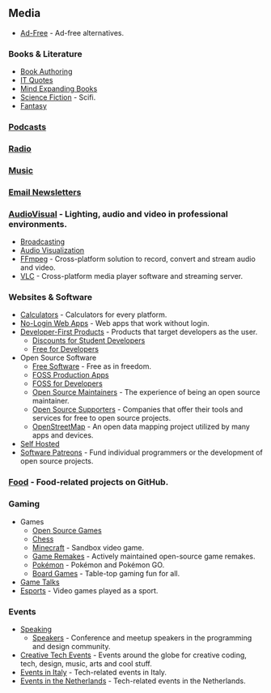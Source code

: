 ## Media
- [Ad-Free](https://github.com/johnjago/awesome-ad-free#readme) - Ad-free alternatives.

### Books & Literature
- [Book Authoring](https://github.com/TalAter/awesome-book-authoring#readme)
- [IT Quotes](https://github.com/victorlaerte/awesome-it-quotes#readme)
- [Mind Expanding Books](https://github.com/hackerkid/Mind-Expanding-Books#readme)
- [Science Fiction](https://github.com/sindresorhus/awesome-scifi#readme) - Scifi.
- [Fantasy](https://github.com/RichardLitt/awesome-fantasy#readme)

### [Podcasts](https://github.com/ayr-ton/awesome-geek-podcasts#readme)

### [Radio](https://github.com/kyleterry/awesome-radio#readme)

### [Music](https://github.com/ciconia/awesome-music#readme)

### [Email Newsletters](https://github.com/zudochkin/awesome-newsletters#readme)

### [AudioVisual](https://github.com/stingalleman/awesome-audiovisual#readme) - Lighting, audio and video in professional environments.
- [Broadcasting](https://github.com/ebu/awesome-broadcasting#readme)
- [Audio Visualization](https://github.com/willianjusten/awesome-audio-visualization#readme)
- [FFmpeg](https://github.com/transitive-bullshit/awesome-ffmpeg#readme) - Cross-platform solution to record, convert and stream audio and video.
- [VLC](https://github.com/mfkl/awesome-vlc#readme) - Cross-platform media player software and streaming server.

### Websites & Software
- [Calculators](https://github.com/xxczaki/awesome-calculators#readme) - Calculators for every platform.
- [No-Login Web Apps](https://github.com/aviaryan/awesome-no-login-web-apps#readme) - Web apps that work without login.
- [Developer-First Products](https://github.com/agamm/awesome-developer-first#readme) - Products that target developers as the user.
	- [Discounts for Student Developers](https://github.com/AchoArnold/discount-for-student-dev#readme)
	- [Free for Developers](https://github.com/ripienaar/free-for-dev#readme)
- Open Source Software
	- [Free Software](https://github.com/johnjago/awesome-free-software#readme) - Free as in freedom.
	- [FOSS Production Apps](https://github.com/DataDaoDe/awesome-foss-apps#readme)
	- [FOSS for Developers](https://github.com/tvvocold/FOSS-for-Dev#readme)
	- [Open Source Maintainers](https://github.com/nayafia/awesome-maintainers#readme) - The experience of being an open source maintainer.
	- [Open Source Supporters](https://github.com/zachflower/awesome-open-source-supporters#readme) - Companies that offer their tools and services for free to open source projects.
	- [OpenStreetMap](https://github.com/osmlab/awesome-openstreetmap#readme) - An open data mapping project utilized by many apps and devices.
- [Self Hosted](https://github.com/awesome-selfhosted/awesome-selfhosted#readme)
- [Software Patreons](https://github.com/uraimo/awesome-software-patreons#readme) - Fund individual programmers or the development of open source projects.

### [Food](https://github.com/jzarca01/awesome-food#readme) - Food-related projects on GitHub.

### Gaming
- Games
	- [Open Source Games](https://github.com/michelpereira/awesome-open-source-games#readme)
	- [Chess](https://github.com/hkirat/awesome-chess#readme)
	- [Minecraft](https://github.com/bs-community/awesome-minecraft#readme) - Sandbox video game.
	- [Game Remakes](https://github.com/radek-sprta/awesome-game-remakes#readme) - Actively maintained open-source game remakes.
	- [Pokémon](https://github.com/tobiasbueschel/awesome-pokemon#readme) - Pokémon and Pokémon GO.
	- [Board Games](https://github.com/edm00se/awesome-board-games#readme) - Table-top gaming fun for all.
- [Game Talks](https://github.com/hzoo/awesome-gametalks#readme)
- [Esports](https://github.com/strift/awesome-esports#readme) - Video games played as a sport.

### Events
- [Speaking](https://github.com/matteofigus/awesome-speaking#readme)
	- [Speakers](https://github.com/karlhorky/awesome-speakers#readme) - Conference and meetup speakers in the programming and design community.
- [Creative Tech Events](https://github.com/danvoyce/awesome-creative-tech-events#readme) - Events around the globe for creative coding, tech, design, music, arts and cool stuff.
- [Events in Italy](https://github.com/ildoc/awesome-italy-events#readme) - Tech-related events in Italy.
- [Events in the Netherlands](https://github.com/awkward/awesome-netherlands-events#readme) - Tech-related events in the Netherlands.